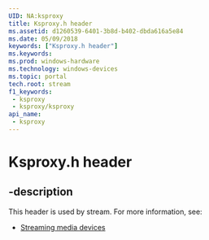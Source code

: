 ```yaml
---
UID: NA:ksproxy
title: Ksproxy.h header
ms.assetid: d1260539-6401-3b8d-b402-dbda616a5e84
ms.date: 05/09/2018
keywords: ["Ksproxy.h header"]
ms.keywords: 
ms.prod: windows-hardware
ms.technology: windows-devices
ms.topic: portal
tech.root: stream
f1_keywords:
 - ksproxy
 - ksproxy/ksproxy
api_name:
 - ksproxy
---
```


# Ksproxy.h header


## -description

This header is used by stream. For more information, see:

- [Streaming media devices](../_stream/index.md)

